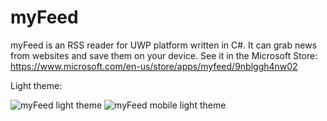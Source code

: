 # myFeed
myFeed is an RSS reader for UWP platform written in C#. It can grab news from websites and save them on your device. See it in the Microsoft Store: https://www.microsoft.com/en-us/store/apps/myfeed/9nblggh4nw02

Light theme:

![myFeed light theme](https://store-images.s-microsoft.com/image/apps.8713.13510798887482953.7c89622e-989d-47b5-8c99-6effc8baaa8a.ab33e699-c70c-42b9-8502-c72cbbf70e21?w=580&h=326&q=60)
![myFeed mobile light theme](https://store-images.s-microsoft.com/image/apps.65053.13510798887482953.2fd251a9-c2f0-4dd9-936e-cde92e602e9a.d20e6a9e-80cc-4d33-a68e-ae9b4f65337f?w=230&h=326&q=60)
